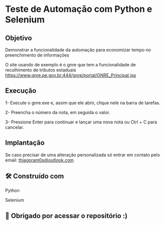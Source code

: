 # Teste de Automação com Python e Selenium

## Objetivo 
Demonstrar a funcionalidade da automação para economizar tempo no preenchimento de informações

O site usando de exemplo é o gnre que tem a funcionalidade de recolhimento de tributos estaduais 
https://www.gnre.pe.gov.br:444/gnre/portal/GNRE_Principal.jsp

## Execução

1- Execute o gnre.exe e, assim que ele abrir, clique nele na barra de tarefas.

2- Preencha o número da nota, em seguida o valor.

3- Pressione Enter para continuar e lançar uma nova nota ou Ctrl + C para cancelar. 


## Implantação
Se caso precisar de uma alteração personalizada só entrar em contato pelo email: thiagoram0s@outlook.com


## 🛠️ Construído com
Python

Selenium 


## 🎁  Obrigado por acessar o repositório :)
